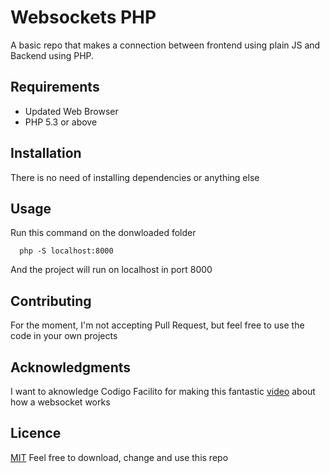 Websockets PHP
===
A basic repo that makes a connection between frontend using plain JS and Backend using PHP.

## Requirements

- Updated Web Browser
- PHP 5.3 or above


## Installation

There is no need of installing dependencies or anything else

## Usage

Run this command on the donwloaded folder

```
  php -S localhost:8000
```
And the project will run on localhost in port 8000

## Contributing

For the moment, I'm not accepting Pull Request, but feel free to use the code in your own projects

## Acknowledgments

I want to aknowledge Codigo Facilito for making this fantastic [video](https://www.youtube.com/watch?v=vBjfAmH67fg) about how a websocket works

## Licence


[MIT](https://choosealicense.com/licenses/mit/) Feel free to download, change and use this repo